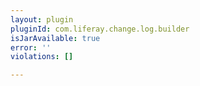 ```yaml
---
layout: plugin
pluginId: com.liferay.change.log.builder
isJarAvailable: true
error: ''
violations: []

---
```

